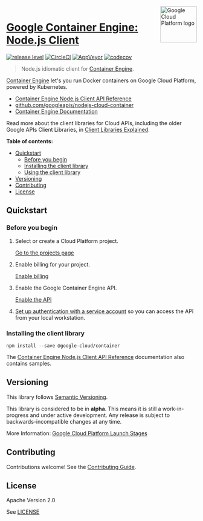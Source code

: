 <img src="https://avatars2.githubusercontent.com/u/2810941?v=3&s=96" alt="Google Cloud Platform logo" title="Google Cloud Platform" align="right" height="96" width="96"/>

# [Google Container Engine: Node.js Client](https://github.com/googleapis/nodejs-cloud-container)

[![release level](https://img.shields.io/badge/release%20level-alpha-orange.svg?style&#x3D;flat)](https://cloud.google.com/terms/launch-stages)
[![CircleCI](https://img.shields.io/circleci/project/github/googleapis/nodejs-cloud-container.svg?style=flat)](https://circleci.com/gh/googleapis/nodejs-cloud-container)
[![AppVeyor](https://ci.appveyor.com/api/projects/status/github/googleapis/nodejs-cloud-container?branch=master&svg=true)](https://ci.appveyor.com/project/googleapis/nodejs-cloud-container)
[![codecov](https://img.shields.io/codecov/c/github/googleapis/nodejs-cloud-container/master.svg?style=flat)](https://codecov.io/gh/googleapis/nodejs-cloud-container)

> Node.js idiomatic client for [Container Engine][product-docs].

[Container Engine](https://cloud.google.com/container-engine/docs/) let&#x27;s you run Docker containers on Google Cloud Platform, powered by Kubernetes.


* [Container Engine Node.js Client API Reference][client-docs]
* [github.com/googleapis/nodejs-cloud-container](https://github.com/googleapis/nodejs-cloud-container)
* [Container Engine Documentation][product-docs]

Read more about the client libraries for Cloud APIs, including the older
Google APIs Client Libraries, in [Client Libraries Explained][explained].

[explained]: https://cloud.google.com/apis/docs/client-libraries-explained

**Table of contents:**

* [Quickstart](#quickstart)
  * [Before you begin](#before-you-begin)
  * [Installing the client library](#installing-the-client-library)
  * [Using the client library](#using-the-client-library)
* [Versioning](#versioning)
* [Contributing](#contributing)
* [License](#license)

## Quickstart

### Before you begin

1.  Select or create a Cloud Platform project.

    [Go to the projects page][projects]

1.  Enable billing for your project.

    [Enable billing][billing]

1.  Enable the Google Container Engine API.

    [Enable the API][enable_api]

1.  [Set up authentication with a service account][auth] so you can access the
    API from your local workstation.

[projects]: https://console.cloud.google.com/project
[billing]: https://support.google.com/cloud/answer/6293499#enable-billing
[enable_api]: https://console.cloud.google.com/flows/enableapi?apiid=container.googleapis.com
[auth]: https://cloud.google.com/docs/authentication/getting-started

### Installing the client library

    npm install --save @google-cloud/container



The [Container Engine Node.js Client API Reference][client-docs] documentation
also contains samples.

## Versioning

This library follows [Semantic Versioning](http://semver.org/).

This library is considered to be in **alpha**. This means it is still a
work-in-progress and under active development. Any release is subject to
backwards-incompatible changes at any time.

More Information: [Google Cloud Platform Launch Stages][launch_stages]

[launch_stages]: https://cloud.google.com/terms/launch-stages

## Contributing

Contributions welcome! See the [Contributing Guide](https://github.com/googleapis/nodejs-cloud-container/blob/master/.github/CONTRIBUTING.md).

## License

Apache Version 2.0

See [LICENSE](https://github.com/googleapis/nodejs-cloud-container/blob/master/LICENSE)

[client-docs]: https://cloud.google.com/nodejs/docs/reference/container/latest/
[product-docs]: https://cloud.google.com/container-engine/docs/
[shell_img]: http://gstatic.com/cloudssh/images/open-btn.png
